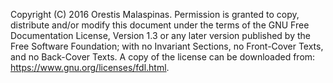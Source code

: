  Copyright (C)  2016  Orestis Malaspinas.
 Permission is granted to copy, distribute and/or modify this document
 under the terms of the GNU Free Documentation License, Version 1.3
 or any later version published by the Free Software Foundation;
 with no Invariant Sections, no Front-Cover Texts, and no Back-Cover Texts.
 A copy of the license can be downloaded from:
 https://www.gnu.org/licenses/fdl.html.